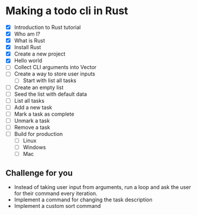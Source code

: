 # Making a todo cli in Rust

* [x] Introduction to Rust tutorial
* [x] Who am I?
* [x] What is Rust
* [x] Install Rust
* [x] Create a new project
* [x] Hello world
* [ ] Collect CLI arguments into Vector
* [ ] Create a way to store user inputs
  * [ ] Start with list all tasks
* [ ] Create an empty list
* [ ] Seed the list with default data
* [ ] List all tasks
* [ ] Add a new task
* [ ] Mark a task as complete
* [ ] Unmark a task
* [ ] Remove a task
* [ ] Build for production
  * [ ] Linux
  * [ ] Windows
  * [ ] Mac

## Challenge for you

* Instead of taking user input from arguments, run a loop and ask the user for their command every iteration.
* Implement a command for changing the task description
* Implement a custom sort command